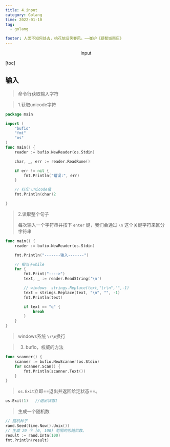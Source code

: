 ```yaml
---
title: 4.input
category: Golang
time: 2022-01-10
tag:
  - golang

footer: 人面不知何处去，桃花依旧笑春风。——崔护《题都城南庄》
---
```

<center>input</center>



[toc]



## 输入

> 命令行获取输入字符



>  1.获取unicode字符

```go
package main

import (
	"bufio"
	"fmt"
	"os"
)
func main() {
	reader := bufio.NewReader(os.Stdin)

	char, _, err := reader.ReadRune()

	if err != nil {
		fmt.Println("错误:", err)
	}

	// 打印 unicode值
	fmt.Println(char)2

}
```



> 2.读取整个句子
>
> 每次输入一个字符串并按下 `enter` 键，我们会通过 `\n` 这个关键字符来区分字符串

```go
func main() {
	reader := bufio.NewReader(os.Stdin)

	fmt.Println("-------输入-------")

	// 相当于while
	for {
		fmt.Print("---->")
		text, _ := reader.ReadString('\n')

		// windows  strings.Replace(text,"\r\n","",-1)
		text = strings.Replace(text, "\n", "", -1)
		fmt.Println(text)

		if text == "q" {
			break
		}
	}
}
```

> windows系统 `\r\n`换行



> 3. bufio，权威的方法

```go
func scanner() {
	scanner := bufio.NewScanner(os.Stdin)
	for scanner.Scan() {
		fmt.Println(scanner.Text())
	}
}

```

> `os.Exit`立即==退出并返回给定状态==。

```go
os.Exit(1)   //退出状态1
```



> 生成一个随机数

```go
// 随机种子
rand.Seed(time.Now().Unix())
// 生成 20 个 [0, 100) 范围的伪随机数。
result := rand.Intn(100)
fmt.Println(result)
```









